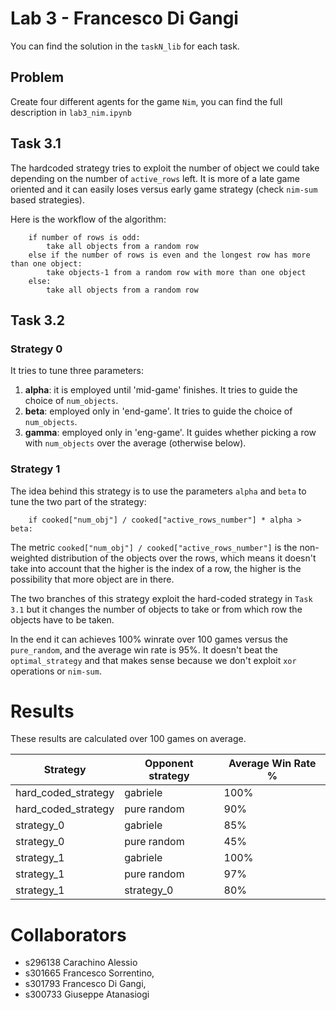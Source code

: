 # Lab 3 - Francesco Di Gangi

You can find the solution in the `taskN_lib` for each task.

## **Problem**

Create four different agents for the game `Nim`, you can find the full description in `lab3_nim.ipynb`

## **Task 3.1**

The hardcoded strategy tries to exploit the number of object we could take depending on the number of `active_rows` left. 
It is more of a late game oriented and it can easily loses versus early game strategy (check `nim-sum` based strategies).

Here is the workflow of the algorithm:
```
    if number of rows is odd:
        take all objects from a random row
    else if the number of rows is even and the longest row has more than one object:
        take objects-1 from a random row with more than one object
    else:
        take all objects from a random row
```

## **Task 3.2** 

### **Strategy 0**
It tries to tune three parameters:
1) **alpha**: it is employed until 'mid-game' finishes. It tries to guide the choice of `num_objects`.
2) **beta**: employed only in 'end-game'. It tries to guide the choice of `num_objects`.
3) **gamma**: employed only in 'eng-game'. It guides whether picking a row with `num_objects` over the average (otherwise below).

### **Strategy 1**
The idea behind this strategy is to use the parameters `alpha` and `beta` to tune the two part of the strategy:

```
    if cooked["num_obj"] / cooked["active_rows_number"] * alpha > beta:
```
The metric `cooked["num_obj"] / cooked["active_rows_number"]` is the non-weighted distribution of the objects over the rows, which means it doesn't take into account that the higher is the index of a row, the higher is the possibility that more object are in there.

The two branches of this strategy exploit the hard-coded strategy in `Task 3.1` but it changes the number of objects to take or from which row the objects have to be taken.

In the end it can achieves 100% winrate over 100 games versus the `pure_random`, and the average win rate is 95%.
It doesn't beat the `optimal_strategy` and that makes sense because we don't exploit `xor` operations or `nim-sum`.

# **Results**

These results are calculated over 100 games on average.

| **Strategy** | **Opponent strategy** | **Average Win Rate %** |
|-------|--------------------|---|
| hard_coded_strategy     | gabriele                  | 100% |
| hard_coded_strategy      | pure random                  | 90% |
| strategy_0     | gabriele                  | 85% |
| strategy_0     | pure random                  | 45%  |
| strategy_1     | gabriele                  | 100% |
| strategy_1     | pure random                  | 97% |
| strategy_1 | strategy_0 | 80% |


# **Collaborators**
- s296138 Carachino Alessio
- s301665 Francesco Sorrentino,
- s301793 Francesco Di Gangi,
- s300733 Giuseppe Atanasiogi